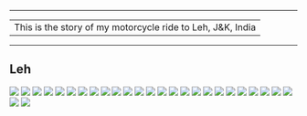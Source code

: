 
---

| |
| :--- |
| This is the story of my motorcycle ride to Leh, J&K, India|

---

##  Leh

![](https://github.com/inbravo/travel/raw/master/june-2019/images/IMG_20190602_141734.jpg)
![](https://github.com/inbravo/travel/raw/master/june-2019/images/IMG_20190602_144001.jpg)
![](https://github.com/inbravo/travel/raw/master/june-2019/images/IMG_20190602_151822.jpg)
![](https://github.com/inbravo/travel/raw/master/june-2019/images/IMG_20190602_160759.jpg)
![](https://github.com/inbravo/travel/raw/master/june-2019/images/IMG_20190602_171904.jpg)
![](https://github.com/inbravo/travel/raw/master/june-2019/images/IMG_20190602_171946.jpg)
![](https://github.com/inbravo/travel/raw/master/june-2019/images/IMG_20190603_081532.jpg)
![](https://github.com/inbravo/travel/raw/master/june-2019/images/IMG_20190603_120617.jpg)
![](https://github.com/inbravo/travel/raw/master/june-2019/images/IMG_20190603_130101.jpg)
![](https://github.com/inbravo/travel/raw/master/june-2019/images/IMG_20190603_130252.jpg)
![](https://github.com/inbravo/travel/raw/master/june-2019/images/IMG_20190603_162839.jpg)
![](https://github.com/inbravo/travel/raw/master/june-2019/images/IMG_20190603_163717.jpg)
![](https://github.com/inbravo/travel/raw/master/june-2019/images/IMG_20190603_180056.jpg)
![](https://github.com/inbravo/travel/raw/master/june-2019/images/IMG_20190603_184929.jpg)
![](https://github.com/inbravo/travel/raw/master/june-2019/images/IMG_20190604_204017.jpg)
![](https://github.com/inbravo/travel/raw/master/june-2019/images/IMG_20190605_131304.jpg)
![](https://github.com/inbravo/travel/raw/master/june-2019/images/IMG_20190605_161637.jpg)
![](https://github.com/inbravo/travel/raw/master/june-2019/images/IMG_20190605_170525.jpg)
![](https://github.com/inbravo/travel/raw/master/june-2019/images/IMG_20190605_174933.jpg)
![](https://github.com/inbravo/travel/raw/master/june-2019/images/IMG_20190606_085453.jpg)
![](https://github.com/inbravo/travel/raw/master/june-2019/images/IMG_20190606_085546.jpg)
![](https://github.com/inbravo/travel/raw/master/june-2019/images/IMG_20190606_100625.jpg)
![](https://github.com/inbravo/travel/raw/master/june-2019/images/IMG_20190606_105301.jpg)
![](https://github.com/inbravo/travel/raw/master/june-2019/images/IMG_20190606_121703.jpg)
![](https://github.com/inbravo/travel/raw/master/june-2019/images/IMG_20190606_184125.jpg)
![](https://github.com/inbravo/travel/raw/master/june-2019/images/IMG_20190606_200424.jpg)
![](https://github.com/inbravo/travel/raw/master/june-2019/images/IMG_20190607_154459.jpg)
